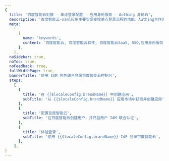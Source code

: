 ```yaml
---
{
  title: '百度智能云对接 - 单点登录配置 - 应用身份服务 - Authing 身份云',
  description: '百度智能云-saml应用主要实现支撑单点登录流程的功能。Authing合作网络提供 百度智能云对接，单点登录，SSO，实现应用的快捷登录、免密登录，提升员工办公体验、增强用户体验，增强企业数字化服务水平。',
  meta:
    [
      {
        name: 'keywords',
        content: '百度智能云, 百度智能云软件, 百度智能云SaaS, SSO,应用身份服务,单点登录配置,Authing身份云',
      },
    ],
  noSidebar: true,
  noToc: true,
  noFeedback: true,
  fullWidthPage: true,
  bannerTitle: '使用 IAM 角色联合登录百度智能云控制台',
  steps:
    [
      {
        title: '在 {{$localeConfig.brandName}} 中创建应用',
        subTitle: '从 {{$localeConfig.brandName}} 应用市场中获取并创建应用',
      },
      {
        title: '配置百度智能云',
        subTitle: '在百度智能云创建用户，并开启用户 IAM 联合认证',
      },
      {
        title: '体验登录',
        subTitle: '使用 {{$localeConfig.brandName}} IdP 登录百度智能云',
      },
    ],
}
---
```


<IntegrationDetail/>
